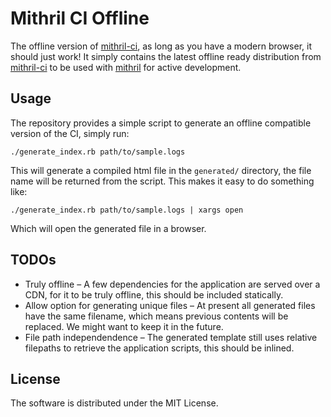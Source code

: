 # Mithril CI Offline

The offline version of [mithril-ci](https://github.com/yggie/mithril-ci), as
long as you have a modern browser, it should just work! It simply contains the
latest offline ready distribution from
[mithril-ci](https://github.com/yggie/mithril-ci) to be used with
[mithril](https://github.com/yggie/mithril) for active development.


## Usage

The repository provides a simple script to generate an offline compatible
version of the CI, simply run:

```
./generate_index.rb path/to/sample.logs
```

This will generate a compiled html file in the `generated/` directory, the file
name will be returned from the script. This makes it easy to do something like:

```
./generate_index.rb path/to/sample.logs | xargs open
```

Which will open the generated file in a browser.

## TODOs

* Truly offline – A few dependencies for the application are served over a CDN,
  for it to be truly offline, this should be included statically.
* Allow option for generating unique files – At present all generated files
  have the same filename, which means previous contents will be replaced. We
  might want to keep it in the future.
* File path independendence – The generated template still uses relative
  filepaths to retrieve the application scripts, this should be inlined.

## License

The software is distributed under the MIT License.
